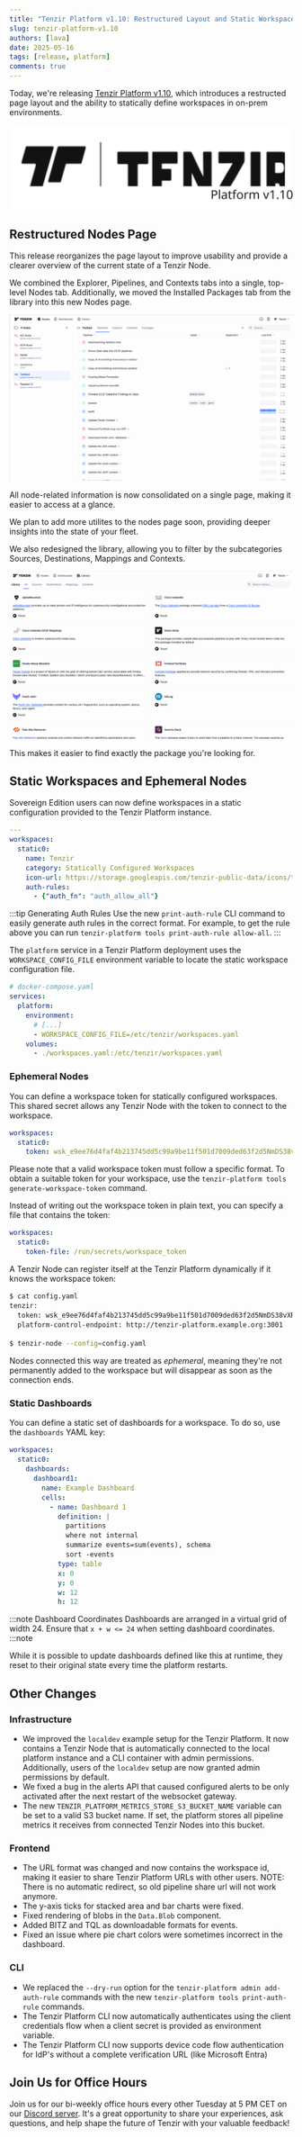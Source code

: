 ```yaml
---
title: "Tenzir Platform v1.10: Restructured Layout and Static Workspaces"
slug: tenzir-platform-v1.10
authors: [lava]
date: 2025-05-16
tags: [release, platform]
comments: true
---
```


Today, we're releasing [Tenzir Platform v1.10][github-release], which introduces
a restructed page layout and the ability to statically define workspaces
in on-prem environments.

![Tenzir Platform v1.10](tenzir-platform-v1.10.svg)

[github-release]: https://github.com/tenzir/platform/releases/tag/v1.10.0

<!-- truncate -->

## Restructured Nodes Page

This release reorganizes the page layout to improve usability
and provide a clearer overview of the current state of a Tenzir Node.

We combined the Explorer, Pipelines, and Contexts tabs into a single, top-level
Nodes tab. Additionally, we moved the Installed Packages tab from the library
into this new Nodes page.

![Nodes Page Layout](layout.png)

All node-related information is now consolidated on a single page, making it
easier to access at a glance.

We plan to add more utilites to the nodes page soon, providing deeper insights
into the state of your fleet.

We also redesigned the library, allowing you to filter by the subcategories
Sources, Destinations, Mappings and Contexts.

![Library Page Layout](library.png)

This makes it easier to find exactly the package you're looking for.

## Static Workspaces and Ephemeral Nodes

Sovereign Edition users can now define workspaces in a static configuration
provided to the Tenzir Platform instance.

```yaml
---
workspaces:
  static0:
    name: Tenzir
    category: Statically Configured Workspaces
    icon-url: https://storage.googleapis.com/tenzir-public-data/icons/tenzir-logo-square.svg
    auth-rules:
      - {"auth_fn": "auth_allow_all"}
```

:::tip Generating Auth Rules
Use the new `print-auth-rule` CLI command to easily generate auth rules in
the correct format. For example, to get the rule above you can
run `tenzir-platform tools print-auth-rule allow-all`.
:::

The `platform` service in a Tenzir Platform deployment uses the `WORKSPACE_CONFIG_FILE` environment variable to locate the static workspace configuration file.

```yaml
# docker-compose.yaml
services:
  platform:
    environment:
      # [...]
      - WORKSPACE_CONFIG_FILE=/etc/tenzir/workspaces.yaml
    volumes:
      - ./workspaces.yaml:/etc/tenzir/workspaces.yaml
```

### Ephemeral Nodes

You can define a workspace token for statically configured workspaces.
This shared secret allows any Tenzir Node with the token to connect to
the workspace.

```yaml
workspaces:
  static0:
    token: wsk_e9ee76d4faf4b213745dd5c99a9be11f501d7009ded63f2d5NmDS38vXR
```

Please note that a valid workspace token must follow a specific format.
To obtain a suitable token for your workspace, use
the `tenzir-platform tools generate-workspace-token` command.

Instead of writing out the workspace token in plain text, you can
specify a file that contains the token:

```yaml
workspaces:
  static0:
    token-file: /run/secrets/workspace_token
```

A Tenzir Node can register itself at the Tenzir Platform dynamically
if it knows the workspace token:

```bash
$ cat config.yaml
tenzir:
  token: wsk_e9ee76d4faf4b213745dd5c99a9be11f501d7009ded63f2d5NmDS38vXR
  platform-control-endpoint: http://tenzir-platform.example.org:3001

$ tenzir-node --config=config.yaml
```

Nodes connected this way are treated as *ephemeral*, meaning they're
not permanently added to the workspace but will disappear as soon
as the connection ends.

### Static Dashboards

You can define a static set of dashboards for a workspace.
To do so, use the `dashboards` YAML key:

```yaml
workspaces:
  static0:
    dashboards:
      dashboard1:
        name: Example Dashboard
        cells:
          - name: Dashboard 1
            definition: |
              partitions
              where not internal
              summarize events=sum(events), schema
              sort -events
            type: table
            x: 0
            y: 0
            w: 12
            h: 12
```

:::note Dashboard Coordinates
Dashboards are arranged in a virtual grid of width 24. Ensure that
`x + w <= 24` when setting dashboard coordinates.
:::note

While it is possible to update dashboards defined like this
at runtime, they reset to their original state every time the platform
restarts.

## Other Changes

### Infrastructure

- We improved the `localdev` example setup for the Tenzir Platform. It now
  contains a Tenzir Node that is automatically connected to the local platform
  instance and a CLI container with admin permissions. Additionally, users
  of the `localdev` setup are now granted admin permissions by default.
- We fixed a bug in the alerts API that caused configured alerts to be only
  activated after the next restart of the websocket gateway.
- The new `TENZIR_PLATFORM_METRICS_STORE_S3_BUCKET_NAME` variable can be set
  to a valid S3 bucket name. If set, the platform stores all pipeline metrics
  it receives from connected Tenzir Nodes into this bucket.

### Frontend

- The URL format was changed and now contains the workspace id, making
  it easier to share Tenzir Platform URLs with other users.
  NOTE: There is no automatic redirect, so old pipeline share url will not
  work anymore.
- The y-axis ticks for stacked area and bar charts were fixed.
- Fixed rendering of blobs in the `Data.Blob` component.
- Added BITZ and TQL as downloadable formats for events.
- Fixed an issue where pie chart colors were sometimes incorrect in the dashboard.

### CLI

- We replaced the `--dry-run` option for the `tenzir-platform admin add-auth-rule`
  commands with the new `tenzir-platform tools print-auth-rule` commands.
- The Tenzir Platform CLI now automatically authenticates using the client
  credentials flow when a client secret is provided as environment variable.
- The Tenzir Platform CLI now supports device code flow authentication for IdP's
  without a complete verification URL (like Microsoft Entra)

## Join Us for Office Hours

Join us for our bi-weekly office hours every other Tuesday at 5 PM CET on our
[Discord server][discord]. It's a great opportunity to share your experiences,
ask questions, and help shape the future of Tenzir with your valuable feedback!

[discord]: /discord
